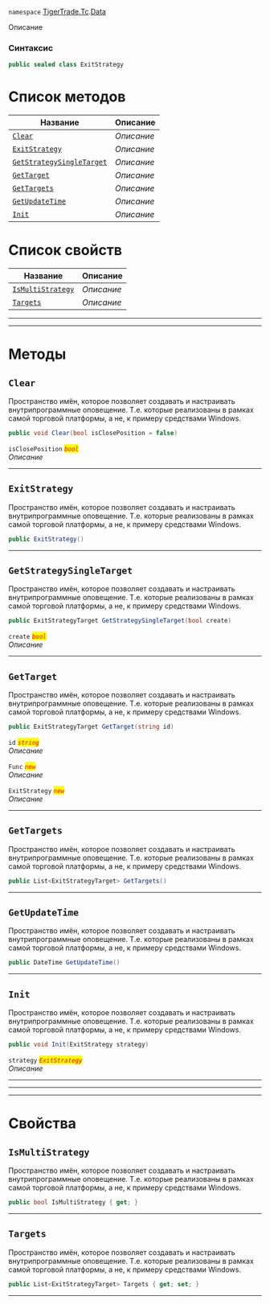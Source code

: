 
`namespace` [TigerTrade.Tc](../../TigerTrade.Tc.md).[Data](../../TigerTrade.Tc/Data.md)


Описание

### Синтаксис
```csharp
public sealed class ExitStrategy
```


# Список методов
| Название | Описание |
| --- | --- |
| [`Clear`](#method-clear) | *Описание* |
| [`ExitStrategy`](#method-exitstrategy) | *Описание* |
| [`GetStrategySingleTarget`](#method-getstrategysingletarget) | *Описание* |
| [`GetTarget`](#method-gettarget) | *Описание* |
| [`GetTargets`](#method-gettargets) | *Описание* |
| [`GetUpdateTime`](#method-getupdatetime) | *Описание* |
| [`Init`](#method-init) | *Описание* |

# Список свойств
| Название | Описание |
| --- | --- |
| [`IsMultiStrategy`](#property-ismultistrategy) | *Описание* |
| [`Targets`](#property-targets) | *Описание* |





***  
***  
# Методы

## `Clear`<a href="method-clear" id="method-clear"></a>
Пространство имён, которое позволяет создавать и настраивать внутрипрограммные оповещение. Т.е. которые реализованы в рамках самой торговой платформы, а не, к примеру средствами Windows.

```csharp
public void Clear(bool isClosePosition = false)
```

`isClosePosition` <mark style="color:red;">*`bool`*</mark>  
 *Описание*  


***  

## `ExitStrategy`<a href="method-exitstrategy" id="method-exitstrategy"></a>
Пространство имён, которое позволяет создавать и настраивать внутрипрограммные оповещение. Т.е. которые реализованы в рамках самой торговой платформы, а не, к примеру средствами Windows.

```csharp
public ExitStrategy()
```

***  

## `GetStrategySingleTarget`<a href="method-getstrategysingletarget" id="method-getstrategysingletarget"></a>
Пространство имён, которое позволяет создавать и настраивать внутрипрограммные оповещение. Т.е. которые реализованы в рамках самой торговой платформы, а не, к примеру средствами Windows.

```csharp
public ExitStrategyTarget GetStrategySingleTarget(bool create)
```

`create` <mark style="color:red;">*`bool`*</mark>  
 *Описание*  


***  

## `GetTarget`<a href="method-gettarget" id="method-gettarget"></a>
Пространство имён, которое позволяет создавать и настраивать внутрипрограммные оповещение. Т.е. которые реализованы в рамках самой торговой платформы, а не, к примеру средствами Windows.

```csharp
public ExitStrategyTarget GetTarget(string id)
```
`id` <mark style="color:red;">*`string`*</mark>  
 *Описание*  

`Func` <mark style="color:red;">*`new`*</mark>  
 *Описание*  

`ExitStrategy` <mark style="color:red;">*`new`*</mark>  
 *Описание*  


***  

## `GetTargets`<a href="method-gettargets" id="method-gettargets"></a>
Пространство имён, которое позволяет создавать и настраивать внутрипрограммные оповещение. Т.е. которые реализованы в рамках самой торговой платформы, а не, к примеру средствами Windows.

```csharp
public List<ExitStrategyTarget> GetTargets()
```

***  

## `GetUpdateTime`<a href="method-getupdatetime" id="method-getupdatetime"></a>
Пространство имён, которое позволяет создавать и настраивать внутрипрограммные оповещение. Т.е. которые реализованы в рамках самой торговой платформы, а не, к примеру средствами Windows.

```csharp
public DateTime GetUpdateTime()
```

***  

## `Init`<a href="method-init" id="method-init"></a>
Пространство имён, которое позволяет создавать и настраивать внутрипрограммные оповещение. Т.е. которые реализованы в рамках самой торговой платформы, а не, к примеру средствами Windows.

```csharp
public void Init(ExitStrategy strategy)
```

`strategy` <mark style="color:red;">*`ExitStrategy`*</mark>  
 *Описание*  


***  
***  
 ***  
# Свойства

## `IsMultiStrategy`<a href="property-ismultistrategy" id="property-ismultistrategy"></a>
Пространство имён, которое позволяет создавать и настраивать внутрипрограммные оповещение. Т.е. которые реализованы в рамках самой торговой платформы, а не, к примеру средствами Windows.

```csharp
public bool IsMultiStrategy { get; }
```  
***

## `Targets`<a href="property-targets" id="property-targets"></a>
Пространство имён, которое позволяет создавать и настраивать внутрипрограммные оповещение. Т.е. которые реализованы в рамках самой торговой платформы, а не, к примеру средствами Windows.

```csharp
public List<ExitStrategyTarget> Targets { get; set; }
```  
***

